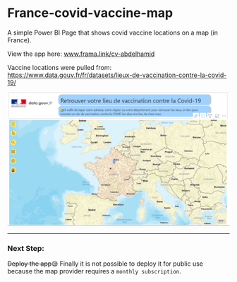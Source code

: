 # France-covid-vaccine-map
A simple Power BI Page that shows covid vaccine locations on a map (in France).

View the app here: www.frama.link/cv-abdelhamid

Vaccine locations were pulled from: https://www.data.gouv.fr/fr/datasets/lieux-de-vaccination-contre-la-covid-19/

<img src="https://github.com/alaouiib/France-covid-vaccine-map/blob/main/map_covid_vaccine2.png">

--------
### Next Step:
~~Deploy the app~~😪 Finally it is not possible to deploy it for public use because the map provider requires a `monthly subscription`.

